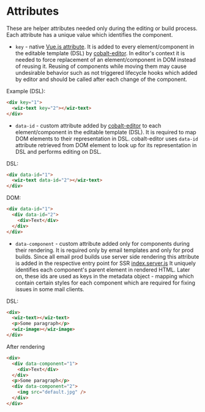 # Attributes

These are helper attributes needed only during the editing or build process. Each attribute has a unique
value which identifies the component.

 * `key` - native [Vue.js attribute](https://vuejs.org/v2/api/#key). It is 
  added to every element/component in the editable template (DSL) by 
  [cobalt-editor](https://git.qapint.com/cobalt-dev/cobalt-editor). In editor's context it is needed
  to force replacement of an element/component in DOM
  instead of reusing it. Reusing of components while moving them may cause undesirable behavior such as
  not triggered lifecycle hooks which added by editor and should be called after each
  change of the component.
    
Example (DSL):
```html
<div key="1">
  <wiz-text key="2"></wiz-text>
</div>
```
 * `data-id` - custom attribute added by [cobalt-editor](https://git.qapint.com/cobalt-dev/cobalt-editor)
  to each element/component in the editable template (DSL). It is required to map DOM elements to their
  representation in DSL. cobalt-editor uses `data-id` attribute retrieved from DOM element to look up
  for its representation in DSL and performs editing on DSL.
  
DSL:
```html	
<div data-id="1">
  <wiz-text data-id="2"></wiz-text>
</div>
```
DOM:
```html
<div data-id="1">
  <div data-id="2">
    <div>Text</div>
  </div>
</div>
```
 * `data-component` - custom attribute added only for components during their rendering. It is 
  required only by email templates and only for prod builds. Since all email prod builds use
  server side rendering this attribute is added in the respective entry point for SSR
  [index.server.js](https://git.qapint.com/ewizardjs/templates/email/blob/master/template/index.server.js)
  It uniquely identifies each component's parent element in rendered HTML. 
  Later on, these ids are used as keys in the metadata object - mapping which contain certain styles for
  each component which are required for fixing issues in some mail clients.
  
DSL:
```html
<div>
  <wiz-text></wiz-text>
  <p>Some paragraph</p>
  <wiz-image></wiz-image>
</div>
```	
After rendering
```html
<div>
  <div data-component="1">
    <div>Text</div>
  </div>
  <p>Some paragraph</p>
  <div data-component="2">
    <img src="default.jpg" />
  </div>
</div>
```